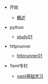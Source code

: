- 开始

  - [概述](/README.md)
- python
  - [study01](/python/study01.md)
- httprunner
  - [httprunner01](/httprunner/httprunner01.md)
- Yaml专栏
  - [yaml基础学习](/Yaml专栏/yaml基础学习.md) 